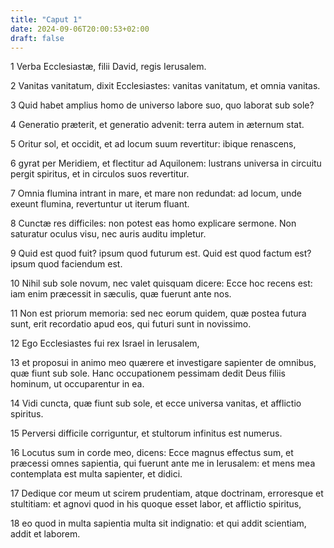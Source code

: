 ```yaml
---
title: "Caput 1"
date: 2024-09-06T20:00:53+02:00
draft: false
---
```



1 Verba Ecclesiastæ, filii David, regis Ierusalem.

2 Vanitas vanitatum, dixit Ecclesiastes: vanitas vanitatum, et omnia vanitas.

3 Quid habet amplius homo de universo labore suo, quo laborat sub sole?

4 Generatio præterit, et generatio advenit: terra autem in æternum stat.

5 Oritur sol, et occidit, et ad locum suum revertitur: ibique renascens,

6 gyrat per Meridiem, et flectitur ad Aquilonem: lustrans universa in circuitu pergit spiritus, et in circulos suos revertitur.

7 Omnia flumina intrant in mare, et mare non redundat: ad locum, unde exeunt flumina, revertuntur ut iterum fluant.

8 Cunctæ res difficiles: non potest eas homo explicare sermone. Non saturatur oculus visu, nec auris auditu impletur.

9 Quid est quod fuit? ipsum quod futurum est. Quid est quod factum est? ipsum quod faciendum est.

10 Nihil sub sole novum, nec valet quisquam dicere: Ecce hoc recens est: iam enim præcessit in sæculis, quæ fuerunt ante nos.

11 Non est priorum memoria: sed nec eorum quidem, quæ postea futura sunt, erit recordatio apud eos, qui futuri sunt in novissimo.

12 Ego Ecclesiastes fui rex Israel in Ierusalem,

13 et proposui in animo meo quærere et investigare sapienter de omnibus, quæ fiunt sub sole. Hanc occupationem pessimam dedit Deus filiis hominum, ut occuparentur in ea.

14 Vidi cuncta, quæ fiunt sub sole, et ecce universa vanitas, et afflictio spiritus.

15 Perversi difficile corriguntur, et stultorum infinitus est numerus.

16 Locutus sum in corde meo, dicens: Ecce magnus effectus sum, et præcessi omnes sapientia, qui fuerunt ante me in Ierusalem: et mens mea contemplata est multa sapienter, et didici.

17 Dedique cor meum ut scirem prudentiam, atque doctrinam, erroresque et stultitiam: et agnovi quod in his quoque esset labor, et afflictio spiritus,

18 eo quod in multa sapientia multa sit indignatio: et qui addit scientiam, addit et laborem.


